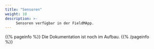 ```yaml
---
title: "Sensoren"
weight: 10
description: >-
     Sensoren verfügbar in der FieldMApp.
---
```


{{% pageinfo %}}
Die Dokumentation ist noch im Aufbau.
{{% /pageinfo %}}
